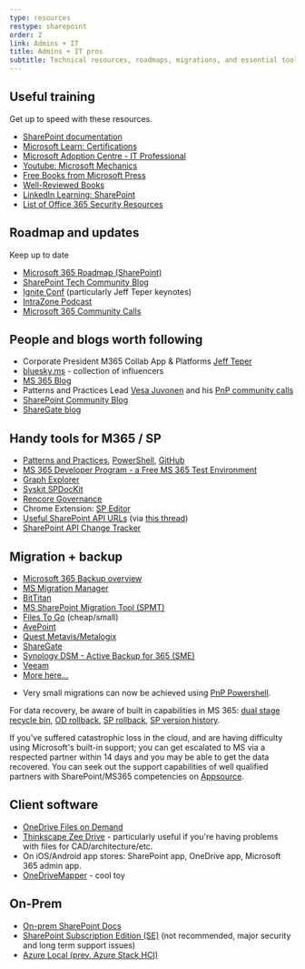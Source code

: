 ```yaml
---
type: resources
restype: sharepoint
order: 2
link: Admins + IT
title: Admins + IT pros
subtitle: Technical resources, roadmaps, migrations, and essential tools
---
```


## Useful training

Get up to speed with these resources.

* [SharePoint documentation](https://learn.microsoft.com/sharepoint/)
* [Microsoft Learn: Certifications](https://learn.microsoft.com/certifications/browse/?resource_type=certification)
* [Microsoft Adoption Centre - IT Professional](https://adoption.microsoft.com/roles/it-professional/)
* [Youtube: Microsoft Mechanics](https://www.youtube.com/channel/UCJ9905MRHxwLZ2jeNQGIWxA)
* [Free Books from Microsoft Press](https://blogs.msdn.microsoft.com/mssmallbiz/category/ebooks/)
* [Well-Reviewed Books](https://www.amazon.com/s/ref=nb_sb_ss_c_2_25?url=search-alias%3Dstripbooks&field-keywords=sharepoint+administration&sprefix=sharepoint+administration%2Caps%2C910)
* [LinkedIn Learning: SharePoint](https://www.linkedin.com/learning/search?keywords=sharepoint)
* [List of Office 365 Security Resources](https://practical365.com/office-365-security-resources/)

## Roadmap and updates

Keep up to date

* [Microsoft 365 Roadmap (SharePoint)](https://www.microsoft.com/microsoft-365/roadmap?filters=SharePoint)
* [SharePoint Tech Community Blog](https://techcommunity.microsoft.com/t5/microsoft-sharepoint-blog/bg-p/SPBlog)
* [Ignite Conf](https://www.microsoft.com/ignite) (particularly Jeff Teper keynotes)
* [IntraZone Podcast](https://intrazone.libsyn.com/)
* [Microsoft 365 Community Calls](https://www.youtube.com/channel/UC_mKdhw-V6CeCM7gTo_Iy7w/videos)

## People and blogs worth following

* Corporate President M365 Collab App & Platforms [Jeff Teper](https://x.com/jeffteper)
* [bluesky.ms](https://bluesky.ms) - collection of influencers
* [MS 365 Blog](https://www.microsoft.com/microsoft-365/blog/)
* Patterns and Practices Lead [Vesa Juvonen](https://x.com/vesajuvonen) and his [PnP community calls](https://www.youtube.com/channel/UC_mKdhw-V6CeCM7gTo_Iy7w/videos)
* [SharePoint Community Blog](https://techcommunity.microsoft.com/t5/Microsoft-SharePoint-Blog/bg-p/SPBlog)
* [ShareGate blog](https://sharegate.com/blog)

## Handy tools for M365 / SP

* [Patterns and Practices](https://pnp.github.io), [PowerShell](https://pnp.github.io/powershell/), [GitHub](https://github.com/pnp)
* [MS 365 Developer Program - a Free MS 365 Test Environment](https://developer.microsoft.com/microsoft-365/dev-program)
* [Graph Explorer](https://developer.microsoft.com/graph/graph-explorer)
* [Syskit SPDocKit](https://www.syskit.com/products/spdockit)
* [Rencore Governance](https://rencore.com/)
* Chrome Extension: [SP Editor](https://chrome.google.com/webstore/detail/sp-editor/ecblfcmjnbbgaojblcpmjoamegpbodhd?hl=en)
* [Useful SharePoint API URLs](https://docs.google.com/spreadsheets/d/1vKO9jOaTM4poMOPEogfnH35ky2pRuE8V/edit#gid=667984383) (via [this thread](https://old.reddit.com/r/sharepoint/comments/ubi4cm/sharepoint_admin_useful_urls_sharepoint_rest_api/))
* [SharePoint API Change Tracker](https://s-kainet.github.io/sp-rest-explorer/#/api-diff)

## Migration + backup

* [Microsoft 365 Backup overview](https://learn.microsoft.com/microsoft-365/backup/)
* [MS Migration Manager](https://learn.microsoft.com/sharepointmigration/mm-get-started)
* [BitTitan](https://www.bittitan.com/)
* [MS SharePoint Migration Tool (SPMT)](https:///learn.microsoft.com/sharepointmigration/introducing-the-sharepoint-migration-tool)
* [Files To Go](https://www.thinkscape.com/SharePoint-Online-File-Migration-Tool/) (cheap/small)
* [AvePoint](https://www.avepoint.com/)
* [Quest Metavis/Metalogix](https://www.quest.com/metalogix/)
* [ShareGate](https://sharegate.com/)
* [Synology DSM - Active Backup for 365 (SME)](https://www.synology.com/en-au/dsm/feature/active_backup_office365)
* [Veeam](https://www.veeam.com/products/saas/backup-microsoft-office-365.html)
* [More here...](https://expertinsights.com/insights/the-top-backup-and-recovery-solutions-for-microsoft-office-365/)
- Very small migrations can now be achieved using [PnP Powershell](https://pnp.github.io/powershell/cmdlets/Copy-PnPFile.html).

For data recovery, be aware of built in capabilities in MS 365: [dual stage recycle bin](https://support.microsoft.com/office/restore-deleted-items-from-the-site-collection-recycle-bin-5fa924ee-16d7-487b-9a0a-021b9062d14b), [OD rollback](https://support.microsoft.com/office/restore-your-onedrive-fa231298-759d-41cf-bcd0-25ac53eb8a15), [SP rollback](https://steveknutson.blog/2021/07/20/sharepoint-online-ransomware-recovery/), [SP version history](https://support.microsoft.com/office/restore-a-previous-version-of-an-item-or-file-in-sharepoint-f66dbda0-81f4-4d1e-b08c-793265c58934).

If you've suffered catastrophic loss in the cloud, and are having difficulty using Microsoft's built-in support; you can get escalated to MS via a respected partner within 14 days and you may be able to get the data recovered. You can seek out the support capabilities of well qualified partners with SharePoint/MS365 competencies on [Appsource](https://appsource.microsoft.com/).

## Client software

* [OneDrive Files on Demand](https://support.microsoft.com/office/learn-about-onedrive-files-on-demand-0e6860d3-d9f3-4971-b321-7092438fb38e)
* [Thinkscape Zee Drive](https://www.thinkscape.com/Map-Network-Drives-To-Office-365-OneDrive/) - particularly useful if you're having problems with files for CAD/architecture/etc.
* On iOS/Android app stores: SharePoint app, OneDrive app, Microsoft 365 admin app.
* [OneDriveMapper](https://www.lieben.nu/liebensraum/onedrivemapper/) - cool toy

## On-Prem

* [On-prem SharePoint Docs](../on-premises/)
* [SharePoint Subscription Edition (SE)](https://learn.microsoft.com/sharepoint/sharepoint-server) (not recommended, major security and long term support issues)
* [Azure Local (prev. Azure Stack HCI)](https://azure.microsoft.com/products/local/)